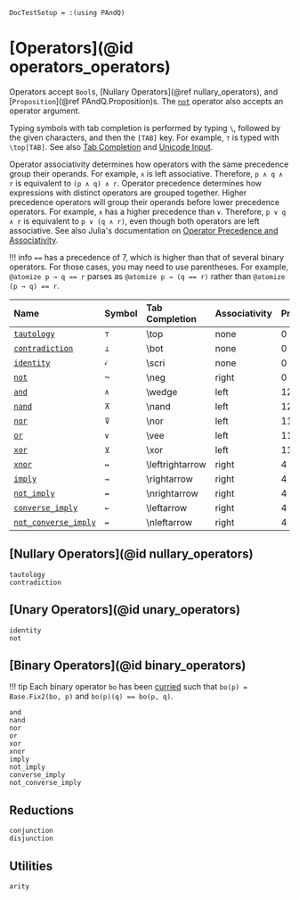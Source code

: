 
```@meta
DocTestSetup = :(using PAndQ)
```

# [Operators](@id operators_operators)

Operators accept `Bool`s,
[Nullary Operators](@ref nullary_operators), and [`Proposition`](@ref PAndQ.Proposition)s.
The [`not`](@ref) operator also accepts an operator argument.

Typing symbols with tab completion is performed by typing `\`, followed by the given characters, and then the `[TAB]` key. For example, `⊤` is typed with `\top[TAB]`. See also [Tab Completion](https://docs.julialang.org/en/v1/stdlib/REPL/#Tab-completion) and [Unicode Input](https://docs.julialang.org/en/v1/manual/unicode-input/).

Operator associativity determines how operators with the same precedence group their operands. For example, `∧` is left associative. Therefore, `p ∧ q ∧ r` is equivalent to `(p ∧ q) ∧ r`. Operator precedence determines how expressions with distinct operators are grouped together. Higher precedence operators will group their operands before lower precedence operators. For example, `∧` has a higher precedence than `∨`. Therefore, `p ∨ q ∧ r` is equivalent to `p ∨ (q ∧ r)`, even though both operators are left associative. See also Julia's documentation on [Operator Precedence and Associativity](https://docs.julialang.org/en/v1/manual/mathematical-operations/#Operator-Precedence-and-Associativity).

!!! info
    `==` has a precedence of 7, which is higher than that of several binary operators. For those cases, you may need to use parentheses. For example, `@atomize p → q == r` parses as `@atomize p → (q == r)` rather than `@atomize (p → q) == r`.

| Name                         | Symbol | Tab Completion   | Associativity | Precedence |
|:-----------------------------|:-------|:-----------------|:--------------|:-----------|
| [`tautology`](@ref)          | `⊤`    | \\top            | none          | 0          |
| [`contradiction`](@ref)      | `⊥`    | \\bot            | none          | 0          |
| [`identity`](@ref)           | `𝒾`    | \\scri           | none          | 0          |
| [`not`](@ref)                | `¬`    | \\neg            | right         | 0          |
| [`and`](@ref)                | `∧`    | \\wedge          | left          | 12         |
| [`nand`](@ref)               | `⊼`    | \\nand           | left          | 12         |
| [`nor`](@ref)                | `⊽`    | \\nor            | left          | 11         |
| [`or`](@ref)                 | `∨`    | \\vee            | left          | 11         |
| [`xor`](@ref)                | `⊻`    | \\xor            | left          | 11         |
| [`xnor`](@ref)               | `↔`    | \\leftrightarrow | right         | 4          |
| [`imply`](@ref)              | `→`    | \\rightarrow     | right         | 4          |
| [`not_imply`](@ref)          | `↛`    | \\nrightarrow    | right         | 4          |
| [`converse_imply`](@ref)     | `←`    | \\leftarrow      | right         | 4          |
| [`not_converse_imply`](@ref) | `↚`    | \\nleftarrow     | right         | 4          |

## [Nullary Operators](@id nullary_operators)

```@docs
tautology
contradiction
```

## [Unary Operators](@id unary_operators)

```@docs
identity
not
```

## [Binary Operators](@id binary_operators)

!!! tip
    Each binary operator `bo` has been [curried](https://en.wikipedia.org/wiki/Currying)
    such that `bo(p) = Base.Fix2(bo, p)` and `bo(p)(q) == bo(p, q)`.

```@docs
and
nand
nor
or
xor
xnor
imply
not_imply
converse_imply
not_converse_imply
```

## Reductions

```@docs
conjunction
disjunction
```

## Utilities

```@docs
arity
```